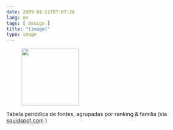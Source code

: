 ```yaml
---
date: 2009-03-11T07:07:28
lang: en
tags: [ design ]
title: "(image)"
type: image
---
```


<figure>
<a
href="https://hugo.ferreira.cc/tabela-periodica-de-fontes-agrupadas-por-ranking/attachment/1230/"
rel="attachment"><img
src="/wp-content/uploads/2009/03/buAmlI5IVky365p3NUWZl1gao1_1280-150x150.jpg"
width="150" height="150" /></a></figure>

Tabela periódica de fontes, agrupadas por ranking & família (via
[squidspot.com](http://www.squidspot.com/Periodic_Table_of_Typefaces/Periodic_Table_of_Typefaces_large.jpg)
)

